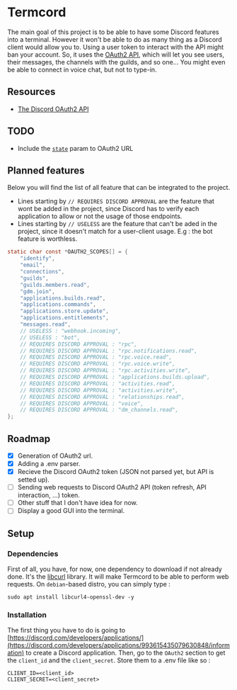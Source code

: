 # Termcord
The main goal of this project is to be able to have some Discord features into a terminal. However it won't be able to do as many thing as a Discord client would allow you to. Using a user token to interact with the API might ban your account. So, it uses the [OAuth2 API](https://discord.com/developers/docs/topics/oauth2#oauth2), which will let you see users, their messages, the channels with the guilds, and so one... You might even be able to connect in voice chat, but not to type-in.

## Resources
- [The Discord OAuth2 API](https://discord.com/developers/docs/topics/oauth2#oauth2)

## TODO
- Include the [`state`](https://discord.com/developers/docs/topics/oauth2#state-and-security) param to OAuth2 URL

## Planned features
Below you will find the list of all feature that can be integrated to the project.
- Lines starting by `// REQUIRES DISCORD APPROVAL` are the feature that wont be added in the project, since Discord has to verify each application to allow or not the usage of those endpoints.
- Lines starting by `// USELESS` are the feature that can't be aded in the project, since it doesn't match for a user-client usage. E.g : the bot feature is worthless.
```c
static char const *OAUTH2_SCOPES[] = {
    "identify",
    "email",
    "connections",
    "guilds",
    "guilds.members.read",
    "gdm.join",
    "applications.builds.read",
    "applications.commands",
    "applications.store.update",
    "applications.entitlements",
    "messages.read",
    // USELESS : "webhook.incoming",
    // USELESS : "bot",
    // REQUIRES DISCORD APPROVAL : "rpc",
    // REQUIRES DISCORD APPROVAL : "rpc.notifications.read",
    // REQUIRES DISCORD APPROVAL : "rpc.voice.read",
    // REQUIRES DISCORD APPROVAL : "rpc.voice.write",
    // REQUIRES DISCORD APPROVAL : "rpc.activities.write",
    // REQUIRES DISCORD APPROVAL : "applications.builds.upload",
    // REQUIRES DISCORD APPROVAL : "activities.read",
    // REQUIRES DISCORD APPROVAL : "activities.write",
    // REQUIRES DISCORD APPROVAL : "relationships.read",
    // REQUIRES DISCORD APPROVAL : "voice",
    // REQUIRES DISCORD APPROVAL : "dm_channels.read",
};
```

## Roadmap
- [X] Generation of OAuth2 url.
- [X] Adding a .env parser.
- [X] Recieve the Discord OAuth2 token (JSON not parsed yet, but API is setted up).
- [ ] Sending web requests to Discord OAuth2 API (token refresh, API interaction, ...) token.
- [ ] Other stuff that I don't have idea for now.
- [ ] Display a good GUI into the terminal.

## Setup
### Dependencies
First of all, you have, for now, one dependency to download if not already done. It's the [libcurl](https://curl.se/libcurl/) library. It will make Termcord to be able to perform web requests. On `debian`-based distro, you can simply type :
```console
sudo apt install libcurl4-openssl-dev -y
```

### Installation
The first thing you have to do is going to [https://discord.com/developers/applications/](https://discord.com/developers/applications/993615435079630848/information) to create a Discord application. Then, go to the `OAuth2` section to get the `client_id` and the `client_secret`. Store them to a .env file like so :
```env
CLIENT_ID=<client_id>
CLIENT_SECRET=<client_secret>
```
